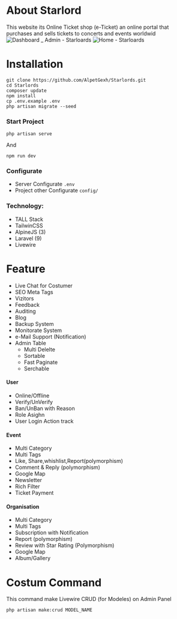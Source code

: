 # About Starlord

This website its Online Ticket shop (e-Ticket) an online portal that purchases and sells tickets to concerts and events worldwid
![Dashboard _ Admin - Starloards](https://user-images.githubusercontent.com/50520333/197030581-88aeaea2-8760-48f1-970f-e8e10e48b873.png)
![Home - Starloards](https://user-images.githubusercontent.com/50520333/197031041-8c3aa1a6-64d2-4a5c-9dfe-65a4da7b9a84.png)


# Installation
```
git clone https://github.com/AlpetGexh/Starlords.git
cd Starlords
composer update
npm install
cp .env.example .env
php artisan migrate --seed
```
### Start Project
``` 
php artisan serve
```
And
``` 
npm run dev
```

### Configurate
- Server Configurate `.env`
- Project other Configurate `config/`

### Technology:
- TALL Stack
- TailwinCSS
- AlpineJS (3)
- Laravel (9)
- Livewire


# Feature
- Live Chat for Costumer
- SEO Meta Tags
- Vizitors
- Feedback
- Auditing
- Blog
- Backup System
- Monitorate System 
- e-Mail Support (Notification)
- Admin Table
    - Multi Delelte
    - Sortable
    - Fast Paginate
    - Serchable


#### User
- Online/Offline
- Verify/UnVerify
- Ban/UnBan with Reason
- Role Asighn
- User Login Action track

#### Event
- Multi Category
- Multi Tags
- Like, Share,whishlist,Report(polymorphism)
- Comment & Reply (polymorphism)
- Google Map
- Newsletter
- Rich Filter
- Ticket Payment

#### Organisation
- Multi Category
- Multi Tags
- Subscription with Notification
- Report (polymorphism)
- Review with Star Rating (Polymorphism)
- Google Map
- Album/Gallery

# Costum Command

This command make Livewire CRUD (for Modeles) on Admin Panel

```
php artisan make:crud MODEL_NAME
``` 

